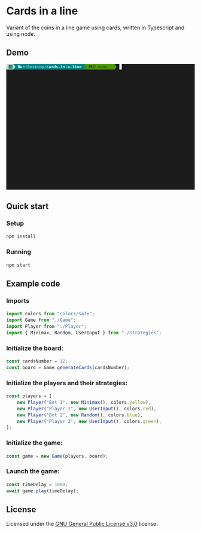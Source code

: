 # Cards in a line  

Variant of the coins in a line game using cards, written in Typescript and using node.

## Demo
![](demo.gif)

## Quick start

### Setup
```sh
npm install
```

### Running
```sh
npm start
```

## Example code

### Imports
```ts
import colors from "colors/safe";
import Game from "./Game";
import Player from "./Player";
import { Minimax, Random, UserInput } from "./Strategies";
```

### Initialize the board:
```ts
const cardsNumber = 12;
const board = Game.generateCards(cardsNumber);
```

### Initialize the players and their strategies:
```ts
const players = [
    new Player("Bot 1", new Minimax(), colors.yellow),
    new Player("Player 1", new UserInput(), colors.red),
    new Player("Bot 2", new Random(), colors.blue),
    new Player("Player 2", new UserInput(), colors.green),
];
```

### Initialize the game:
```ts
const game = new Game(players, board);
```

### Launch the game:
```ts
const timeDelay = 1000;
await game.play(timeDelay);
```

## License
Licensed under the [GNU General Public License v3.0](LICENSE) license.
